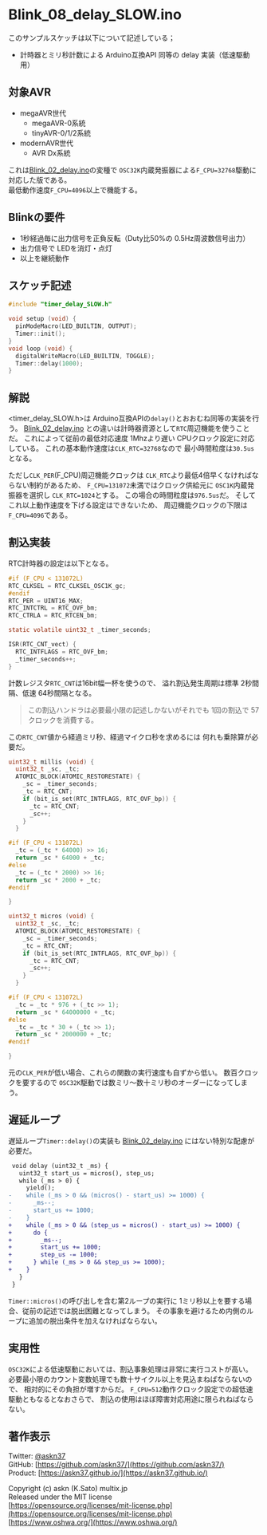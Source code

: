 # Blink_08_delay_SLOW.ino

このサンプルスケッチは以下について記述している；

- 計時器とミリ秒計数による Arduino互換API 同等の delay 実装（低速駆動用）

## 対象AVR

- megaAVR世代
  - megaAVR-0系統
  - tinyAVR-0/1/2系統
- modernAVR世代
  - AVR Dx系統

これは[Blink_02_delay.ino](../Blink_02_delay/)の変種で
`OSC32K`内蔵発振器による`F_CPU=32768`駆動に対応した版である。\
最低動作速度`F_CPU=4096`以上で機能する。

## Blinkの要件

- 1秒経過毎に出力信号を正負反転（Duty比50%の 0.5Hz周波数信号出力）
- 出力信号で LEDを消灯・点灯
- 以上を継続動作

## スケッチ記述

```c
#include "timer_delay_SLOW.h"

void setup (void) {
  pinModeMacro(LED_BUILTIN, OUTPUT);
  Timer::init();
}
void loop (void) {
  digitalWriteMacro(LED_BUILTIN, TOGGLE);
  Timer::delay(1000);
}
```

## 解説

\<timer_delay_SLOW.h\>は
Arduino互換APIの`delay()`とおおむね同等の実装を行う。
[Blink_02_delay.ino](../Blink_02_delay/README.md)
との違いは計時器資源として`RTC`周辺機能を使うことだ。
これによって従前の最低対応速度 1Mhzより遅い CPUクロック設定に対応している。
これの基本動作速度は`CLK_RTC=32768`なので
最小時間粒度は`30.5us`となる。

ただし`CLK_PER`(F_CPU)周辺機能クロックは
`CLK_RTC`より最低4倍早くなければならない制約があるため、
`F_CPU=131072`未満ではクロック供給元に
`OSC1K`内蔵発振器を選択し
`CLK_RTC=1024`とする。
この場合の時間粒度は`976.5us`だ。
そしてこれ以上動作速度を下げる設定はできないため、
周辺機能クロックの下限は`F_CPU=4096`である。

## 割込実装

RTC計時器の設定は以下となる。

```c
#if (F_CPU < 131072L)
RTC_CLKSEL = RTC_CLKSEL_OSC1K_gc;
#endif
RTC_PER = UINT16_MAX;
RTC_INTCTRL = RTC_OVF_bm;
RTC_CTRLA = RTC_RTCEN_bm;
```

```c
static volatile uint32_t _timer_seconds;

ISR(RTC_CNT_vect) {
  RTC_INTFLAGS = RTC_OVF_bm;
  _timer_seconds++;
}
```

計数レジスタ`RTC_CNT`は16bit幅一杯を使うので、
溢れ割込発生周期は標準 2秒間隔、低速 64秒間隔となる。

> この割込ハンドラは必要最小限の記述しかないがそれでも
1回の割込で 57クロックを消費する。

この`RTC_CNT`値から経過ミリ秒、経過マイクロ秒を求めるには
何れも乗除算が必要だ。

```c
uint32_t millis (void) {
  uint32_t _sc, _tc;
  ATOMIC_BLOCK(ATOMIC_RESTORESTATE) {
    _sc = _timer_seconds;
    _tc = RTC_CNT;
    if (bit_is_set(RTC_INTFLAGS, RTC_OVF_bp)) {
      _tc = RTC_CNT;
      _sc++;
    }
  }

#if (F_CPU < 131072L)
  _tc = (_tc * 64000) >> 16;
  return _sc * 64000 + _tc;
#else
  _tc = (_tc * 2000) >> 16;
  return _sc * 2000 + _tc;
#endif

}
```

```c
uint32_t micros (void) {
  uint32_t _sc, _tc;
  ATOMIC_BLOCK(ATOMIC_RESTORESTATE) {
    _sc = _timer_seconds;
    _tc = RTC_CNT;
    if (bit_is_set(RTC_INTFLAGS, RTC_OVF_bp)) {
      _tc = RTC_CNT;
      _sc++;
    }
  }

#if (F_CPU < 131072L)
  _tc = _tc * 976 + (_tc >> 1);
  return _sc * 64000000 + _tc;
#else
  _tc = _tc * 30 + (_tc >> 1);
  return _sc * 2000000 + _tc;
#endif

}
```

元の`CLK_PER`が低い場合、これらの関数の実行速度も自ずから低い。
数百クロックを要するので
`OSC32K`駆動では数ミリ〜数十ミリ秒のオーダーになってしまう。

## 遅延ループ

遅延ループ`Timer::delay()`の実装も
[Blink_02_delay.ino](../Blink_02_delay/README.md)
にはない特別な配慮が必要だ。

```diff
 void delay (uint32_t _ms) {
   uint32_t start_us = micros(), step_us;
   while (_ms > 0) {
     yield();
-    while (_ms > 0 && (micros() - start_us) >= 1000) {
-      _ms--;
-      start_us += 1000;
-    }
+    while (_ms > 0 && (step_us = micros() - start_us) >= 1000) {
+      do {
+        _ms--;
+        start_us += 1000;
+        step_us -= 1000;
+      } while (_ms > 0 && step_us >= 1000);
+    }
   }
 }
```

`Timer::micros()`の呼び出しを含む第2ループの実行に
1ミリ秒以上を要する場合、従前の記述では脱出困難となってしまう。
その事象を避けるため内側のループに追加の脱出条件を加えなければならない。

## 実用性

`OSC32K`による低速駆動においては、割込事象処理は非常に実行コストが高い。
必要最小限のカウント変数処理でも数十サイクル以上を見込まねばならないので、
相対的にその負担が増すからだ。
`F_CPU=512`動作クロック設定での超低速駆動ともなるとなおさらで、
割込の使用はほぼ障害対応用途に限られねばならない。

## 著作表示

Twitter: [@askn37](https://twitter.com/askn37) \
GitHub: [https://github.com/askn37/](https://github.com/askn37/) \
Product: [https://askn37.github.io/](https://askn37.github.io/)

Copyright (c) askn (K.Sato) multix.jp \
Released under the MIT license \
[https://opensource.org/licenses/mit-license.php](https://opensource.org/licenses/mit-license.php) \
[https://www.oshwa.org/](https://www.oshwa.org/)
